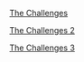 [The Challenges](http://www.mediafire.com/file/3doxto8dsbly34f/The+Challenges.zip)

[The Challenges 2](http://www.mediafire.com/file/qpa4udchmla67m3/The_Challenges_2.zip/file)

[The Challenges 3](http://www.mediafire.com/file/qkg87azz3n1n83a/The_Challenges_3.zip/file)
